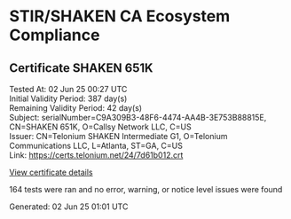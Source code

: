 # STIR/SHAKEN CA Ecosystem Compliance

## Certificate SHAKEN 651K

Tested At: 02 Jun 25 00:27 UTC\
Initial Validity Period: 387 day(s)\
Remaining Validity Period: 42 day(s)\
Subject: serialNumber=C9A309B3-48F6-4474-AA4B-3E753B88815E, CN=SHAKEN 651K, O=Callsy Network LLC, C=US\
Issuer: CN=Telonium SHAKEN Intermediate G1, O=Telonium Communications LLC, L=Atlanta, ST=GA, C=US\
Link: https://certs.telonium.net/24/7d61b012.crt

[View certificate details](https://x509.io/?cert=MIIDJjCCAs2gAwIBAgIQboggittbtbQHp24UfH55RDAKBggqhkjOPQQDAjB8MQswCQYDVQQGEwJVUzELMAkGA1UECAwCR0ExEDAOBgNVBAcMB0F0bGFudGExJDAiBgNVBAoMG1RlbG9uaXVtIENvbW11bmljYXRpb25zIExMQzEoMCYGA1UEAwwfVGVsb25pdW0gU0hBS0VOIEludGVybWVkaWF0ZSBHMTAeFw0yNDA2MjExNDM2MzZaFw0yNTA3MTMwNTU3MTZaMG8xCzAJBgNVBAYTAlVTMRswGQYDVQQKExJDYWxsc3kgTmV0d29yayBMTEMxFDASBgNVBAMTC1NIQUtFTiA2NTFLMS0wKwYDVQQFEyRDOUEzMDlCMy00OEY2LTQ0NzQtQUE0Qi0zRTc1M0I4ODgxNUUwWTATBgcqhkjOPQIBBggqhkjOPQMBBwNCAARPZ6Rk71UhB0KyB19o5Yn32Hsj3sA%2Bu20SmuEt3YcVa9Pzoz7TfzQGxlsXyFVgnfugUjKKGcVf3TML8O5P11y0o4IBPDCCATgwDgYDVR0PAQH%2FBAQDAgeAMAwGA1UdEwEB%2FwQCMAAwHQYDVR0OBBYEFBuBPuj7KEuiRbuROrYAeoLqXYGlMB8GA1UdIwQYMBaAFKoku%2F8UdUB5LYdv6A1Bd8q7zYiwMBcGA1UdIAQQMA4wDAYKYIZIAYb%2FCQEBBDCBpgYDVR0fBIGeMIGbMIGYoDqgOIY2aHR0cHM6Ly9hdXRoZW50aWNhdGUtYXBpLmljb25lY3Rpdi5jb20vZG93bmxvYWQvdjEvY3JsolqkWDBWMRQwEgYDVQQHEwtCcmlkZ2V3YXRlcjELMAkGA1UECBMCTkoxEzARBgNVBAMTClNUSS1QQSBDUkwxCzAJBgNVBAYTAlVTMQ8wDQYDVQQKEwZTVEktUEEwFgYIKwYBBQUHARoECjAIoAYWBDY1MUswCgYIKoZIzj0EAwIDRwAwRAIgG7Binr%2BJwkpcACxYc3d1DuB%2Fbvb9J%2B17ZjRfJTGnxgQCIF6N75QSE2ZjWLDNhGOI7M%2BmhLOxI8EFT6HKctXezo2K)

164 tests were ran and no error, warning, or notice level issues were found


Generated: 02 Jun 25 01:01 UTC